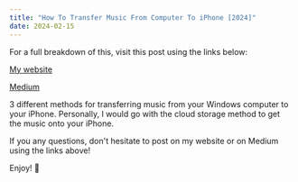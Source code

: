 ```yaml
---
title: "How To Transfer Music From Computer To iPhone [2024]"
date: 2024-02-15
---
```


For a full breakdown of this, visit this post using the links below:

[My website](https://mharwood.uk/how-to-transfer-music-from-computer-to-iphone-2024/)

[Medium](https://it-delinquent.medium.com/how-to-transfer-music-from-computer-to-iphone-2024-ec8e1f63073e)

3 different methods for transferring music from your Windows computer to your iPhone. Personally, I would go with the cloud storage method to get the music onto your iPhone. 

If you any questions, don't hesitate to post on my website or on Medium using the links above!

Enjoy! 🎉
